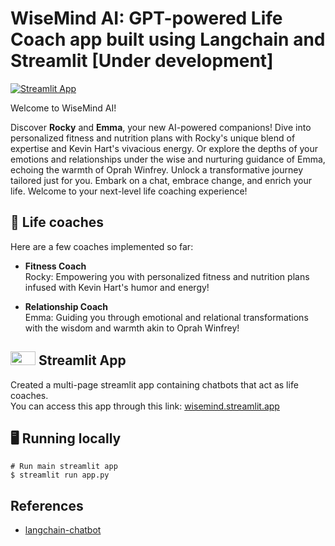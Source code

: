 # WiseMind AI: GPT-powered Life Coach app built using Langchain and Streamlit [Under development]

[![Streamlit App](https://static.streamlit.io/badges/streamlit_badge_black_white.svg)](https://wisemind.streamlit.app/)

Welcome to WiseMind AI!

Discover **Rocky** and **Emma**, your new AI-powered companions! Dive into personalized fitness and nutrition 
plans with Rocky's unique blend of expertise and Kevin Hart's vivacious energy. Or explore the depths of your 
emotions and relationships under the wise and nurturing guidance of Emma, echoing the warmth of Oprah Winfrey. 
Unlock a transformative journey tailored just for you. Embark on a chat, embrace change, and enrich your life. 
Welcome to your next-level life coaching experience!

## 💬 Life coaches
Here are a few coaches implemented so far:

-  **Fitness Coach** \
  Rocky: Empowering you with personalized fitness and nutrition plans infused with Kevin Hart's humor and energy!

  -  **Relationship Coach** \
  Emma: Guiding you through emotional and relational transformations with the wisdom and warmth akin to Oprah Winfrey!

## <img src="https://streamlit.io/images/brand/streamlit-mark-color.png" width="40" height="22"> Streamlit App
Created a multi-page streamlit app containing chatbots that act as life coaches. \
You can access this app through this link: [wisemind.streamlit.app](https://wisemind.streamlit.app/)

## 🖥️ Running locally
```shell
# Run main streamlit app
$ streamlit run app.py
```
## References
- [langchain-chatbot](https://github.com/shashankdeshpande/langchain-chatbot)
